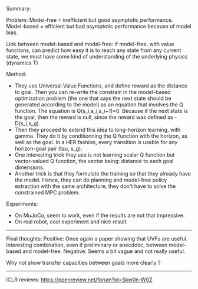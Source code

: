 Summary:

Problem: Model-free = inefficient but good asymptotic performance. Model-based = efficient but bad asymptotic performance because of model bias.

Link between model-based and model-free: if model-free, with value functions, can predict how easy it is to reach any state from any current state, we must have some kind of understanding of the underlying physics (dynamics T)

Method:

- They use Universal Value Functions, and define reward as the distance to goal. Then you can re-write the constrain in the model-based optimization problem (the one that says the next state should be generated according to the model) as an equation that involves the Q function. The equation is Q(s_i,a_i,s_i+1)=0. Because if the next state is the goal, then the reward is null, since the reward was defined as -D(s_i,s_g). 
- Then they proceed to extend this idea to long-horizon learning, with gamma. They do it by conditionning the Q function with the horizon, as well as the goal. In a HER fashion, every transition is usable for any horizon-goal pair (tau, s_g).
- One interesting trick they use is not learning scalar Q function but vector-valued Q function, the vector being: distance to each goal dimensions.
- Another trick is that they formulate the training so that they already have the model. Hence, they can do planning and model-free policy extraction with the same architecture, they don't have to solve the constrained MPC problem.

Experiments:
- On MuJoCo, seem to work, even if the results are not that impressive.
- On real robot, cool experiment and nice result.

-----------

Final thoughts:
Positive: Once again a paper showing that UVFs are useful. Interesting combination, even if preliminary or anecdotic, between model-based and model-free.
Negative: Seems a bit vague and not really useful.

Why not show transfer capacities between goals more clearly ? 

--------

ICLR reviews: https://openreview.net/forum?id=Skw0n-W0Z
